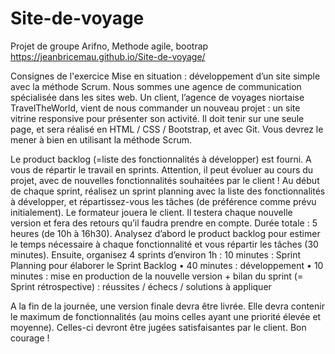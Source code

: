# Site-de-voyage
Projet de groupe Arifno, Methode agile, bootrap
https://jeanbricemau.github.io/Site-de-voyage/


Consignes de l'exercice
Mise en situation : développement d’un site simple avec la méthode Scrum.
Nous sommes une agence de communication spécialisée dans les sites web. Un
client, l’agence de voyages niortaise TravelTheWorld, vient de nous commander
un nouveau projet : un site vitrine responsive pour présenter son activité. Il doit
tenir sur une seule page, et sera réalisé en HTML / CSS / Bootstrap, et avec Git.
Vous devrez le mener à bien en utilisant la méthode Scrum.

Le product backlog (=liste des fonctionnalités à développer) est fourni. A
vous de répartir le travail en sprints. Attention, il peut évoluer au cours du
projet, avec de nouvelles fonctionnalités souhaitées par le client !
Au début de chaque sprint, réalisez un sprint planning avec la liste des
fonctionnalités à développer, et répartissez-vous les tâches (de
préférence comme prévu initialement).
Le formateur jouera le client. Il testera chaque nouvelle version et fera
des retours qu’il faudra prendre en compte.
Durée totale : 5 heures (de 10h à 16h30).
Analysez d’abord le product backlog pour estimer le temps nécessaire à chaque
fonctionnalité et vous répartir les tâches (30 minutes).
Ensuite, organisez 4 sprints d’environ 1h :
10 minutes : Sprint Planning pour élaborer le Sprint Backlog
• 40 minutes : développement
• 10 minutes : mise en production de la nouvelle version + bilan du sprint
(= Sprint rétrospective) : réussites / échecs / solutions à appliquer

A la fin de la journée, une version finale devra être livrée. Elle devra contenir
le maximum de fonctionnalités (au moins celles ayant une priorité élevée et
moyenne). Celles-ci devront être jugées satisfaisantes par le client.
Bon courage !